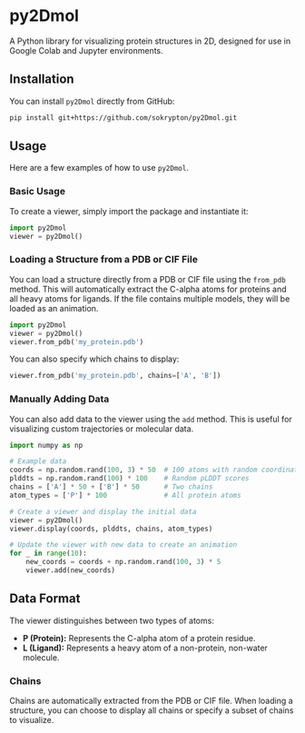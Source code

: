 # py2Dmol

A Python library for visualizing protein structures in 2D, designed for use in Google Colab and Jupyter environments.

## Installation

You can install `py2Dmol` directly from GitHub:

```bash
pip install git+https://github.com/sokrypton/py2Dmol.git
```

## Usage

Here are a few examples of how to use `py2Dmol`.

### Basic Usage

To create a viewer, simply import the package and instantiate it:

```python
import py2Dmol
viewer = py2Dmol()
```

### Loading a Structure from a PDB or CIF File

You can load a structure directly from a PDB or CIF file using the `from_pdb` method. This will automatically extract the C-alpha atoms for proteins and all heavy atoms for ligands. If the file contains multiple models, they will be loaded as an animation.

```python
import py2Dmol
viewer = py2Dmol()
viewer.from_pdb('my_protein.pdb')
```

You can also specify which chains to display:

```python
viewer.from_pdb('my_protein.pdb', chains=['A', 'B'])
```

### Manually Adding Data

You can also add data to the viewer using the `add` method. This is useful for visualizing custom trajectories or molecular data.

```python
import numpy as np

# Example data
coords = np.random.rand(100, 3) * 50  # 100 atoms with random coordinates
plddts = np.random.rand(100) * 100    # Random pLDDT scores
chains = ['A'] * 50 + ['B'] * 50      # Two chains
atom_types = ['P'] * 100              # All protein atoms

# Create a viewer and display the initial data
viewer = py2Dmol()
viewer.display(coords, plddts, chains, atom_types)

# Update the viewer with new data to create an animation
for _ in range(10):
    new_coords = coords + np.random.rand(100, 3) * 5
    viewer.add(new_coords)
```

## Data Format

The viewer distinguishes between two types of atoms:

*   **P (Protein):** Represents the C-alpha atom of a protein residue.
*   **L (Ligand):** Represents a heavy atom of a non-protein, non-water molecule.

### Chains

Chains are automatically extracted from the PDB or CIF file. When loading a structure, you can choose to display all chains or specify a subset of chains to visualize.

